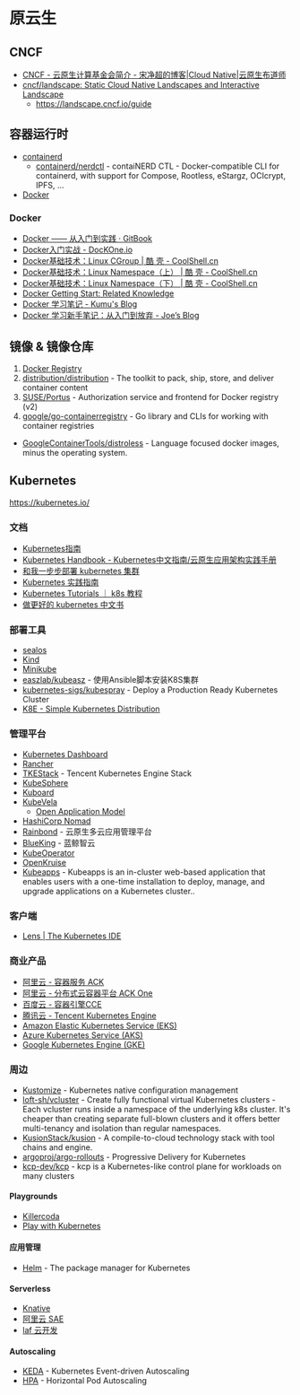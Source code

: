# 原云生

## CNCF

* [CNCF - 云原生计算基金会简介 - 宋净超的博客|Cloud Native|云原生布道师](https://jimmysong.io/posts/cncf-introduction/)
* [cncf/landscape: Static Cloud Native Landscapes and Interactive Landscape](https://github.com/cncf/landscape)
	* https://landscape.cncf.io/guide

## 容器运行时

* [containerd](https://containerd.io/)
	* [containerd/nerdctl](https://github.com/containerd/nerdctl) - contaiNERD CTL - Docker-compatible CLI for containerd, with support for Compose, Rootless, eStargz, OCIcrypt, IPFS, ...
* [Docker](https://docs.docker.com/get-started/overview/)

### Docker

* [Docker —— 从入门到实践 · GitBook](https://legacy.gitbook.com/book/yeasy/docker_practice/details)
* [Docker入门实战 - DocKOne.io](https://yuedu.baidu.com/ebook/d817967416fc700abb68fca1)
* [Docker基础技术：Linux CGroup | 酷 壳 - CoolShell.cn](http://coolshell.cn/articles/17049.html)
* [Docker基础技术：Linux Namespace（上） | 酷 壳 - CoolShell.cn](http://coolshell.cn/articles/17010.html)
* [Docker基础技术：Linux Namespace（下） | 酷 壳 - CoolShell.cn](http://coolshell.cn/articles/17029.html)
* [Docker Getting Start: Related Knowledge](http://tiewei.github.io/cloud/Docker-Getting-Start/)
* [Docker 学习笔记 - Kumu's Blog](https://blog.opskumu.com/docker.html)
* [Docker 学习新手笔记：从入门到放弃 - Joe’s Blog](https://hijiangtao.github.io/2018/04/17/Docker-in-Action/)

## 镜像 & 镜像仓库

1. [Docker Registry](https://docs.docker.com/registry/)
1. [distribution/distribution](https://github.com/distribution/distribution) - The toolkit to pack, ship, store, and deliver container content
1. [SUSE/Portus](https://github.com/SUSE/Portus) - Authorization service and frontend for Docker registry (v2)
1. [google/go-containerregistry](https://github.com/google/go-containerregistry) - Go library and CLIs for working with container registries
* [GoogleContainerTools/distroless](https://github.com/GoogleContainerTools/distroless) - Language focused docker images, minus the operating system.

## Kubernetes

https://kubernetes.io/

### 文档

* [Kubernetes指南](https://kubernetes.feisky.xyz/)
* [Kubernetes Handbook - Kubernetes中文指南/云原生应用架构实践手册](https://jimmysong.io/kubernetes-handbook/)
* [和我一步步部署 kubernetes 集群](https://github.com/opsnull/follow-me-install-kubernetes-cluster)
* [Kubernetes 实践指南](https://imroc.cc/kubernetes/)
* [Kubernetes Tutorials ｜ k8s 教程](https://github.com/guangzhengli/k8s-tutorials)
* [做更好的 kubernetes 中文书](https://zeusro-awesome-kubernetes-notes.readthedocs.io/zh_CN/latest/index.html)

### 部署工具

* [sealos](https://github.com/labring/sealos)
* [Kind](https://kind.sigs.k8s.io/docs/user/quick-start/)
* [Minikube](https://minikube.sigs.k8s.io/docs/start/)
* [easzlab/kubeasz](https://github.com/easzlab/kubeasz) - 使用Ansible脚本安装K8S集群
* [kubernetes-sigs/kubespray](https://github.com/kubernetes-sigs/kubespray) - Deploy a Production Ready Kubernetes Cluster
* [K8E - Simple Kubernetes Distribution](https://getk8e.com/)

### 管理平台

* [Kubernetes Dashboard](https://github.com/kubernetes/dashboard)
* [Rancher](https://rancher.com/)
* [TKEStack](https://github.com/tkestack/tke) - Tencent Kubernetes Engine Stack
* [KubeSphere](https://kubesphere.io/zh/)
* [Kuboard](https://kuboard.cn/)
* [KubeVela](https://kubevela.io/zh/)
	* [Open Application Model](https://oam.dev/)
* [HashiCorp Nomad](https://www.nomadproject.io/docs)
* [Rainbond](https://www.rainbond.com/) - 云原生多云应用管理平台
* [BlueKing](https://bk.tencent.com/) - 蓝鲸智云
* [KubeOperator](https://kubeoperator.io/)
* [OpenKruise](https://openkruise.io/)
* [Kubeapps](https://kubeapps.dev/) - Kubeapps is an in-cluster web-based application that enables users with a one-time installation to deploy, manage, and upgrade applications on a Kubernetes cluster..

### 客户端

* [Lens | The Kubernetes IDE](https://k8slens.dev/)

### 商业产品

* [阿里云 - 容器服务 ACK](https://www.aliyun.com/product/kubernetes)
* [阿里云 - 分布式云容器平台 ACK One](https://www.aliyun.com/product/aliware/adcp)
* [百度云 - 容器引擎CCE](https://cloud.baidu.com/product/cce.html)
* [腾讯云 - Tencent Kubernetes Engine](https://intl.cloud.tencent.com/products/tke)
* [Amazon Elastic Kubernetes Service (EKS)](https://aws.amazon.com/cn/eks/)
* [Azure Kubernetes Service (AKS)](https://azure.microsoft.com/en-us/services/kubernetes-service/)
* [Google Kubernetes Engine (GKE)](https://cloud.google.com/kubernetes-engine/)

### 周边

* [Kustomize](https://kustomize.io/) - Kubernetes native configuration management
* [loft-sh/vcluster](https://github.com/loft-sh/vcluster) - Create fully functional virtual Kubernetes clusters - Each vcluster runs inside a namespace of the underlying k8s cluster. It's cheaper than creating separate full-blown clusters and it offers better multi-tenancy and isolation than regular namespaces.
* [KusionStack/kusion](https://github.com/KusionStack/kusion) - A compile-to-cloud technology stack with tool chains and engine. 
* [argoproj/argo-rollouts](https://github.com/argoproj/argo-rollouts) - Progressive Delivery for Kubernetes
* [kcp-dev/kcp](https://github.com/kcp-dev/kcp) - kcp is a Kubernetes-like control plane for workloads on many clusters

#### Playgrounds

* [Killercoda](https://killercoda.com/playgrounds/scenario/kubernetes)
* [Play with Kubernetes](https://labs.play-with-k8s.com/)

#### 应用管理

* [Helm](https://helm.sh/) - The package manager for Kubernetes

#### Serverless

* [Knative](https://knative.dev/docs/)
* [阿里云 SAE](https://www.aliyun.com/product/sae)
* [laf 云开发](https://www.lafyun.com/)

#### Autoscaling

* [KEDA](https://keda.sh/) - Kubernetes Event-driven Autoscaling
* [HPA](https://kubernetes.io/docs/tasks/run-application/horizontal-pod-autoscale/) - Horizontal Pod Autoscaling

